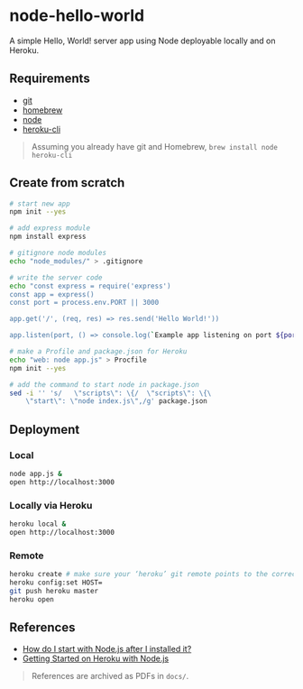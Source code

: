 # node-hello-world

A simple Hello, World! server app using Node deployable locally and on Heroku.

## Requirements

- [git](https://git-scm.com)
- [homebrew](https://brew.sh)
- [node](https://nodejs.org)
- [heroku-cli]()

> Assuming you already have git and Homebrew, `brew install node heroku-cli`

## Create from scratch

```sh
# start new app
npm init --yes

# add express module
npm install express

# gitignore node modules
echo "node_modules/" > .gitignore

# write the server code
echo "const express = require('express')
const app = express()
const port = process.env.PORT || 3000

app.get('/', (req, res) => res.send('Hello World!'))

app.listen(port, () => console.log(`Example app listening on port ${port}!`))" > app.js

# make a Profile and package.json for Heroku
echo "web: node app.js" > Procfile
npm init --yes

# add the command to start node in package.json
sed -i '' 's/   \"scripts\": \{/  \"scripts\": \{\
    \"start\": \"node index.js\",/g' package.json
```

## Deployment

### Local

```sh
node app.js &
open http://localhost:3000
```

### Locally via Heroku

```sh
heroku local &
open http://localhost:3000
```

### Remote

```sh
heroku create # make sure your ‘heroku’ git remote points to the correct app's git url, like if there was a previous one
heroku config:set HOST=
git push heroku master
heroku open
```

## References

- [How do I start with Node.js after I installed it?](https://nodejs.org/en/docs/guides/getting-started-guide/)
- [Getting Started on Heroku with Node.js](https://devcenter.heroku.com/articles/getting-started-with-nodejs)

> References are archived as PDFs in `docs/`.
